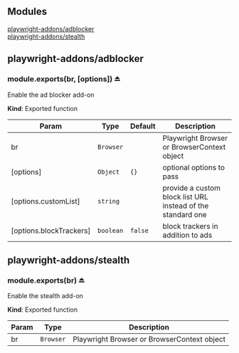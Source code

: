## Modules

<dl>
<dt><a href="#module_playwright-addons/adblocker">playwright-addons/adblocker</a></dt>
<dd></dd>
<dt><a href="#module_playwright-addons/stealth">playwright-addons/stealth</a></dt>
<dd></dd>
</dl>

<a name="module_playwright-addons/adblocker"></a>

## playwright-addons/adblocker
<a name="exp_module_playwright-addons/adblocker--module.exports"></a>

### module.exports(br, [options]) ⏏
Enable the ad blocker add-on

**Kind**: Exported function  

| Param | Type | Default | Description |
| --- | --- | --- | --- |
| br | <code>Browser</code> |  | Playwright Browser or BrowserContext object |
| [options] | <code>Object</code> | <code>{}</code> | optional options to pass |
| [options.customList] | <code>string</code> |  | provide a custom block list URL instead of the standard one |
| [options.blockTrackers] | <code>boolean</code> | <code>false</code> | block trackers in addition to ads |

<a name="module_playwright-addons/stealth"></a>

## playwright-addons/stealth
<a name="exp_module_playwright-addons/stealth--module.exports"></a>

### module.exports(br) ⏏
Enable the stealth add-on

**Kind**: Exported function  

| Param | Type | Description |
| --- | --- | --- |
| br | <code>Browser</code> | Playwright Browser or BrowserContext object |

